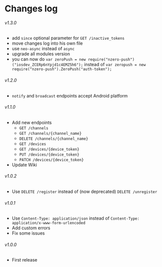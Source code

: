 # Changes log

###### v1.3.0

* add `since` optional parameter for `GET /inactive_tokens`
* move changes log into his own file
* use `neo-async` instead of `async`
* upgrade all modules version
* you can now do `var zeroPush = new require("nzero-push")("iosdev_ZCERp6nYpjd1c4EMZ5h6");` instead of `var zeropush = new require("nzero-push").ZeroPush("auth-token");`

###### v1.2.0

* `notify` and `broadcast` endpoints accept Android platform

###### v1.1.0

* Add new endpoints
  * `GET /channels`
  * `GET /channels/{channel_name}`
  * `DELETE /channels/{channel_name}`
  * `GET /devices`
  * `GET /devices/{device_token}`
  * `PUT /devices/{device_token}`
  * `PATCH /devices/{device_token}`
* Update Wiki

###### v1.0.2

* Use `DELETE /register` instead of (now deprecated) `DELETE /unregister`

###### v1.0.1

* Use `Content-Type: application/json` instead of `Content-Type: application/x-www-form-urlencoded`
* Add custom errors
* Fix some issues

###### v1.0.0

* First release